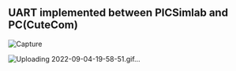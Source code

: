 ## UART implemented between PICSimlab and PC(CuteCom) ##

![Capture](https://user-images.githubusercontent.com/49518103/188319194-7fdf7a74-6443-4562-8726-8f651ba72e34.JPG)

 
![Uploading 2022-09-04-19-58-51.gif…]()
